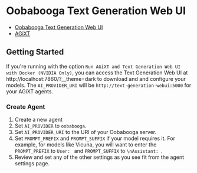 # Oobabooga Text Generation Web UI
- [Oobabooga Text Generation Web UI](https://github.com/oobabooga/text-generation-webui)
- [AGiXT](https://github.com/Josh-XT/AGiXT)

## Getting Started
If you're running with the option `Run AGiXT and Text Generation Web UI with Docker (NVIDIA Only)`, you can access the Text Generation Web UI at http://localhost:7860/?__theme=dark to download and and configure your models. The `AI_PROVIDER_URI` will be `http://text-generation-webui:5000` for your AGiXT agents.

### Create Agent 
1. Create a new agent
2. Set `AI_PROVIDER` to `oobabooga`.
3. Set `AI_PROVIDER_URI` to the URI of your Oobabooga server.
4. Set `PROMPT_PREFIX` and `PROMPT_SUFFIX` if your model requires it.  For example, for models like Vicuna, you will want to enter the `PROMPT_PREFIX` to `User: ` and `PROMPT_SUFFIX` to `\nAssistant: `.
5. Review and set any of the other settings as you see fit from the agent settings page.
